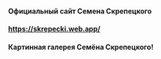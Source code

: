 #### Официальный сайт Семена Скрепецкого
#### https://skrepecki.web.app/
#### Картинная галерея Семёна Скрепецкого!